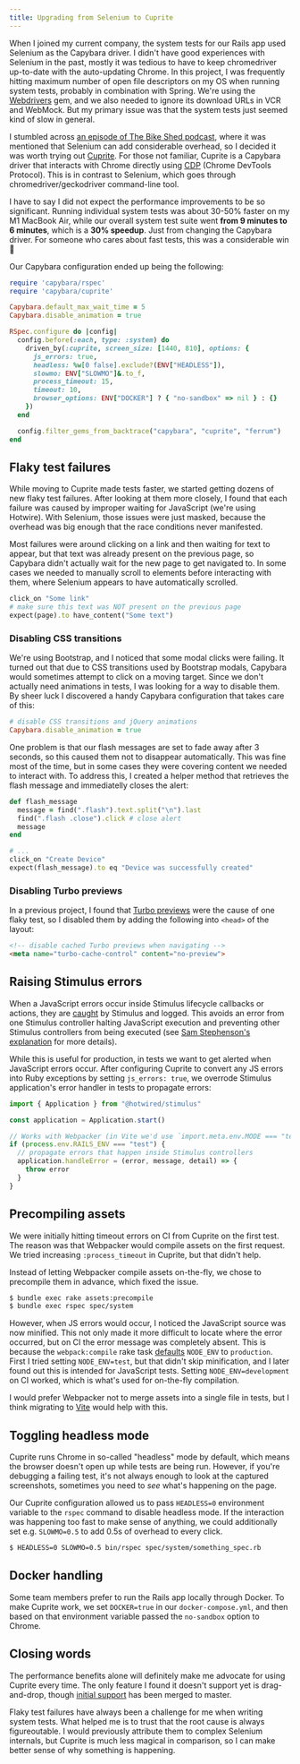 ```yaml
---
title: Upgrading from Selenium to Cuprite
---
```


When I joined my current company, the system tests for our Rails app used Selenium as the Capybara driver. I didn't have good experiences with Selenium in the past, mostly it was tedious to have to keep chromedriver up-to-date with the auto-updating Chrome. In this project, I was frequently hitting maximum number of open file descriptors on my OS when running system tests, probably in combination with Spring. We're using the [Webdrivers] gem, and we also needed to ignore its download URLs in VCR and WebMock. But my primary issue was that the system tests just seemed kind of slow in general.

I stumbled across [an episode of The Bike Shed podcast](https://www.bikeshed.fm/355), where it was mentioned that Selenium can add considerable overhead, so I decided it was worth trying out [Cuprite]. For those not familiar, Cuprite is a Capybara driver that interacts with Chrome directly using [CDP] (Chrome DevTools Protocol). This is in contrast to Selenium, which goes through chromedriver/geckodriver command-line tool.

I have to say I did not expect the performance improvements to be so significant. Running individual system tests was about 30-50% faster on my M1 MacBook Air, while our overall system test suite went **from 9 minutes to 6 minutes**, which is a **30% speedup**. Just from changing the Capybara driver. For someone who cares about fast tests, this was a considerable win :metal:

Our Capybara configuration ended up being the following:

```rb
require 'capybara/rspec'
require 'capybara/cuprite'

Capybara.default_max_wait_time = 5
Capybara.disable_animation = true

RSpec.configure do |config|
  config.before(:each, type: :system) do
    driven_by(:cuprite, screen_size: [1440, 810], options: {
      js_errors: true,
      headless: %w[0 false].exclude?(ENV["HEADLESS"]),
      slowmo: ENV["SLOWMO"]&.to_f,
      process_timeout: 15,
      timeout: 10,
      browser_options: ENV["DOCKER"] ? { "no-sandbox" => nil } : {}
    })
  end

  config.filter_gems_from_backtrace("capybara", "cuprite", "ferrum")
end
```

## Flaky test failures

While moving to Cuprite made tests faster, we started getting dozens of new flaky test failures. After looking at them more closely, I found that each failure was caused by improper waiting for JavaScript (we're using Hotwire). With Selenium, those issues were just masked, because the overhead was big enough that the race conditions never manifested.

Most failures were around clicking on a link and then waiting for text to appear, but that text was already present on the previous page, so Capybara didn't actually wait for the new page to get navigated to. In some cases we needed to manually scroll to elements before interacting with them, where Selenium appears to have automatically scrolled.

```rb
click_on "Some link"
# make sure this text was NOT present on the previous page
expect(page).to have_content("Some text")
```

### Disabling CSS transitions

We're using Bootstrap, and I noticed that some modal clicks were failing. It turned out that due to CSS transitions used by Bootstrap modals, Capybara would sometimes attempt to click on a moving target. Since we don't actually need animations in tests, I was looking for a way to disable them. By sheer luck I discovered a handy Capybara configuration that takes care of this:

```rb
# disable CSS transitions and jQuery animations
Capybara.disable_animation = true
```

One problem is that our flash messages are set to fade away after 3 seconds, so this caused them not to disappear automatically. This was fine most of the time, but in some cases they were covering content we needed to interact with. To address this, I created a helper method that retrieves the flash message and immediatelly closes the alert:

```rb
def flash_message
  message = find(".flash").text.split("\n").last
  find(".flash .close").click # close alert
  message
end
```
```rb
# ...
click_on "Create Device"
expect(flash_message).to eq "Device was successfully created"
```

### Disabling Turbo previews

In a previous project, I found that [Turbo previews] were the cause of one flaky test, so I disabled them by adding the following into `<head>` of the layout:

```html
<!-- disable cached Turbo previews when navigating -->
<meta name="turbo-cache-control" content="no-preview">
``` 

## Raising Stimulus errors

When a JavaScript errors occur inside Stimulus lifecycle callbacks or actions, they are [caught][stimulus error handling] by Stimulus and logged. This avoids an error from one Stimulus controller halting JavaScript execution and preventing other Stimulus controllers from being executed (see [Sam Stephenson's explanation][sam explanation] for more details).

While this is useful for production, in tests we want to get alerted when JavaScript errors occur. After configuring Cuprite to convert any JS errors into Ruby exceptions by setting `js_errors: true`, we overrode Stimulus application's error handler in tests to propagate errors:

```js
import { Application } from "@hotwired/stimulus"

const application = Application.start()

// Works with Webpacker (in Vite we'd use `import.meta.env.MODE === "test"`).
if (process.env.RAILS_ENV === "test") {
  // propagate errors that happen inside Stimulus controllers
  application.handleError = (error, message, detail) => {
    throw error
  }
}
```

## Precompiling assets

We were initially hitting timeout errors on CI from Cuprite on the first test. The reason was that Webpacker would compile assets on the first request. We tried increasing `:process_timeout` in Cuprite, but that didn't help.

Instead of letting Webpacker compile assets on-the-fly, we chose to precompile them in advance, which fixed the issue.

```sh
$ bundle exec rake assets:precompile
$ bundle exec rspec spec/system
```

However, when JS errors would occur, I noticed the JavaScript source was now minified. This not only made it more difficult to locate where the error occurred, but on CI the error message was completely absent. This is because the `webpack:compile` rake task [defaults][webpack compile] `NODE_ENV` to `production`. First I tried setting `NODE_ENV=test`, but that didn't skip minification, and I later found out this is intended for JavaScript tests. Setting `NODE_ENV=development` on CI worked, which is what's used for on-the-fly compilation.

I would prefer Webpacker not to merge assets into a single file in tests, but I think migrating to [Vite] would help with this.

## Toggling headless mode

Cuprite runs Chrome in so-called "headless" mode by default, which means the browser doesn't open up while tests are being run. However, if you're debugging a failing test, it's not always enough to look at the captured screenshots, sometimes you need to *see* what's happening on the page.

Our Cuprite configuration allowed us to pass `HEADLESS=0` environment variable to the `rspec` command to disable headless mode. If the interaction was happening too fast to make sense of anything, we could additionally set e.g. `SLOWMO=0.5` to add 0.5s of overhead to every click.

```sh
$ HEADLESS=0 SLOWMO=0.5 bin/rspec spec/system/something_spec.rb
```

## Docker handling

Some team members prefer to run the Rails app locally through Docker. To make Cuprite work, we set `DOCKER=true` in our `docker-compose.yml`, and then based on that environment variable passed the `no-sandbox` option to Chrome.

## Closing words

The performance benefits alone will definitely make me advocate for using Cuprite every time. The only feature I found it doesn't support yet is drag-and-drop, though [initial support](https://github.com/rubycdp/cuprite/pull/176) has been merged to master.

Flaky test failures have always been a challenge for me when writing system tests. What helped me is to trust that the root cause is always figureoutable. I would previously attribute them to complex Selenium internals, but Cuprite is much less magical in comparison, so I can make better sense of why something is happening.

[Webdrivers]: https://github.com/ttusfortner/webdrivers
[Cuprite]: https://github.com/rubycdp/cuprite
[CDP]: https://chromedevtools.github.io/devtools-protocol/
[stimulus error handling]: https://stimulus.hotwired.dev/handbook/installing#error-handling
[sam explanation]: https://github.com/hotwired/stimulus/issues/236#issuecomment-479694545
[Turbo previews]: https://turbo.hotwired.dev/handbook/building#opting-out-of-caching
[webpack compile]: https://github.com/rails/webpacker/blob/3fd96bcbf495db5a24a46606465e9837fec232c1/lib/tasks/webpacker/compile.rake#L23
[Vite]: https://vite-ruby.netlify.app/
